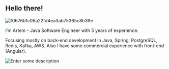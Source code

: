 ## Hello there!

![f0676b1c06a22fd4ea3ab75365c8b39e](https://github.com/user-attachments/assets/b142ed1f-8e3a-48ba-8de8-d8cb3e0c657d)

I’m Artem - Java Software Engineer with 5 years of experience.

Focusing mostly on back-end development in Java, Spring, PostgreSQL, Redis, Kafka, AWS.
Also I have some commercial experience with front-end (Angular).

![Enter some description](https://leetcode-badge-sage.vercel.app/badge/artemsemeniuk77?theme=dark)

<!--
**Artemiy7/Artemiy7** is a ✨ _special_ ✨ repository because its `README.md` (this file) appears on your GitHub profile.

Here are some ideas to get you started:

- 🔭 I’m currently working on ...
- 🌱 I’m currently learning ...
- 👯 I’m looking to collaborate on ...
- 🤔 I’m looking for help with ...
- 💬 Ask me about ...
- 📫 How to reach me: ...
- 😄 Pronouns: ...
- ⚡ Fun fact: ...
-->
